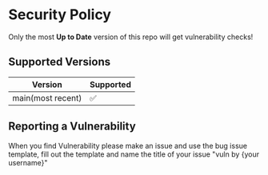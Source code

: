 # Security Policy
Only the most **Up to Date** version of this repo will get vulnerability checks!

## Supported Versions

| Version | Supported          |
| ------- | ------------------ |
| main(most recent)    | :white_check_mark: |


## Reporting a Vulnerability

When you find Vulnerability please make an issue and use the bug issue template, fill out the template and name the title of your issue "vuln by {your username}" 
